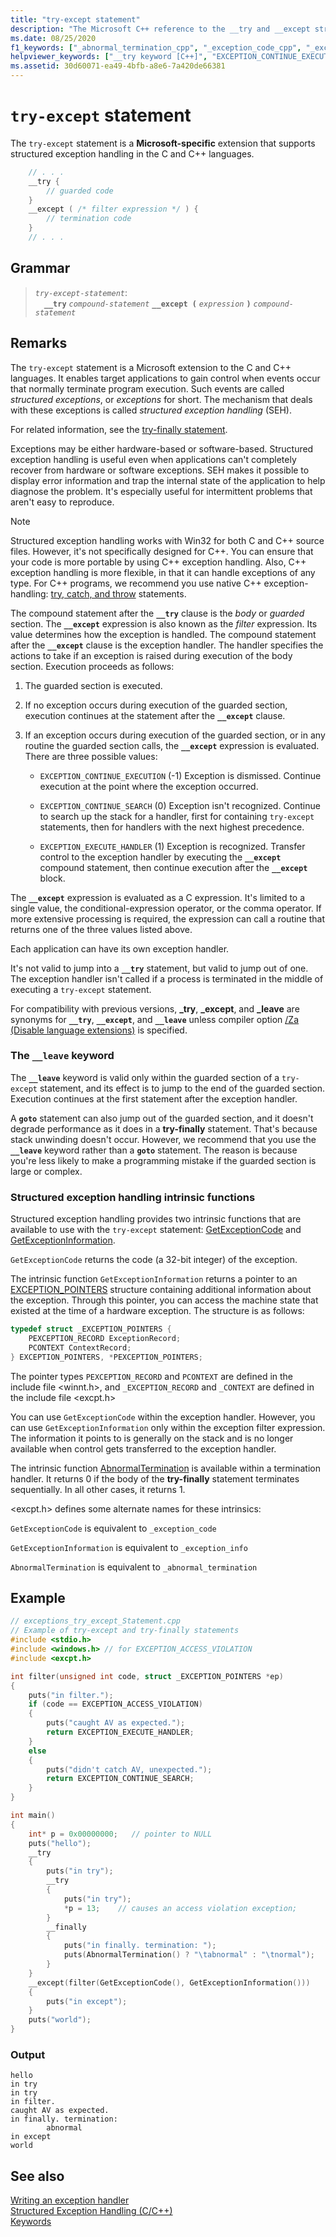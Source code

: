 ```yaml
---
title: "try-except statement"
description: "The Microsoft C++ reference to the __try and __except structured exception handling statements."
ms.date: 08/25/2020
f1_keywords: ["_abnormal_termination_cpp", "_exception_code_cpp", "_exception_info", "__except", "_except", "_exception_code", "__except_cpp", "_exception_info_cpp"]
helpviewer_keywords: ["__try keyword [C++]", "EXCEPTION_CONTINUE_EXECUTION macro", "EXCEPTION_CONTINUE_SEARCH macro", "EXCEPTION_EXECUTE_HANDLER macro", "GetExceptionCode function", "try-catch keyword [C++], try-except keyword [C++]", "_exception_code keyword [C++]", "try-except keyword [C++]", "_exception_info keyword [C++]", "_abnormal_termination keyword [C++]"]
ms.assetid: 30d60071-ea49-4bfb-a8e6-7a420de66381
---
```

# `try-except` statement

The `try-except` statement is a **Microsoft-specific** extension that supports structured exception handling in the C and C++ languages.

```cpp
    // . . .
    __try {
        // guarded code
    }
    __except ( /* filter expression */ ) {
        // termination code
    }
    // . . .
```

## Grammar

> *`try-except-statement`*:\
> &emsp;**`__try`** *`compound-statement`* **`__except (`**  *`expression`*  **`)`** *`compound-statement`*

## Remarks

The `try-except` statement is a Microsoft extension to the C and C++ languages. It enables target applications to gain control when events occur that normally terminate program execution. Such events are called *structured exceptions*, or *exceptions* for short. The mechanism that deals with these exceptions is called *structured exception handling* (SEH).

For related information, see the [try-finally statement](../cpp/try-finally-statement.md).

Exceptions may be either hardware-based or software-based. Structured exception handling is useful even when applications can't completely recover from hardware or software exceptions. SEH makes it possible to display error information and trap the internal state of the application to help diagnose the problem. It's especially useful for intermittent problems that aren't easy to reproduce.

> [!NOTE]
> Structured exception handling works with Win32 for both C and C++ source files. However, it's not specifically designed for C++. You can ensure that your code is more portable by using C++ exception handling. Also, C++ exception handling is more flexible, in that it can handle exceptions of any type. For C++ programs, we recommend you use native C++ exception-handling: [try, catch, and throw](../cpp/try-throw-and-catch-statements-cpp.md) statements.

The compound statement after the **`__try`** clause is the *body* or *guarded* section. The **`__except`** expression is also known as the *filter* expression. Its value determines how the exception is handled. The compound statement after the **`__except`** clause is the exception handler. The handler specifies the actions to take if an exception is raised during execution of the body section. Execution proceeds as follows:

1. The guarded section is executed.

1. If no exception occurs during execution of the guarded section, execution continues at the statement after the **`__except`** clause.

1. If an exception occurs during execution of the guarded section, or in any routine the guarded section calls, the **`__except`** expression is evaluated. There are three possible values:

   - `EXCEPTION_CONTINUE_EXECUTION` (-1) Exception is dismissed. Continue execution at the point where the exception occurred.

   - `EXCEPTION_CONTINUE_SEARCH` (0) Exception isn't recognized. Continue to search up the stack for a handler, first for containing `try-except` statements, then for handlers with the next highest precedence.

   - `EXCEPTION_EXECUTE_HANDLER` (1) Exception is recognized. Transfer control to the exception handler by executing the **`__except`** compound statement, then continue execution after the **`__except`** block.

The **`__except`** expression is evaluated as a C expression. It's limited to a single value, the conditional-expression operator, or the comma operator. If more extensive processing is required, the expression can call a routine that returns one of the three values listed above.

Each application can have its own exception handler.

It's not valid to jump into a **`__try`** statement, but valid to jump out of one. The exception handler isn't called if a process is terminated in the middle of executing a `try-except` statement.

For compatibility with previous versions, **_try**, **_except**, and **_leave** are synonyms for **`__try`**, **`__except`**, and **`__leave`** unless compiler option [/Za \(Disable language extensions)](../build/reference/za-ze-disable-language-extensions.md) is specified.

### <a name="__leave"></a> The `__leave` keyword

The **`__leave`** keyword is valid only within the guarded section of a `try-except` statement, and its effect is to jump to the end of the guarded section. Execution continues at the first statement after the exception handler.

A **`goto`** statement can also jump out of the guarded section, and it doesn't degrade performance as it does in a **try-finally** statement. That's because stack unwinding doesn't occur. However, we recommend that you use the **`__leave`** keyword rather than a **`goto`** statement. The reason is because you're less likely to make a programming mistake if the guarded section is large or complex.

### Structured exception handling intrinsic functions

Structured exception handling provides two intrinsic functions that are available to use with the `try-except` statement: [GetExceptionCode](/windows/win32/Debug/getexceptioncode) and [GetExceptionInformation](/windows/win32/Debug/getexceptioninformation).

`GetExceptionCode` returns the code (a 32-bit integer) of the exception.

The intrinsic function `GetExceptionInformation` returns a pointer to an [EXCEPTION_POINTERS](/windows/win32/api/winnt/ns-winnt-exception_pointers) structure containing additional information about the exception. Through this pointer, you can access the machine state that existed at the time of a hardware exception. The structure is as follows:

```cpp
typedef struct _EXCEPTION_POINTERS {
    PEXCEPTION_RECORD ExceptionRecord;
    PCONTEXT ContextRecord;
} EXCEPTION_POINTERS, *PEXCEPTION_POINTERS;
```

The pointer types `PEXCEPTION_RECORD` and `PCONTEXT` are defined in the include file \<winnt.h>, and `_EXCEPTION_RECORD` and `_CONTEXT` are defined in the include file \<excpt.h>

You can use `GetExceptionCode` within the exception handler. However, you can use `GetExceptionInformation` only within the exception filter expression. The information it points to is generally on the stack and is no longer available when control gets transferred to the exception handler.

The intrinsic function [AbnormalTermination](/windows/win32/Debug/abnormaltermination) is available within a termination handler. It returns 0 if the body of the **try-finally** statement terminates sequentially. In all other cases, it returns 1.

\<excpt.h> defines some alternate names for these intrinsics:

`GetExceptionCode` is equivalent to `_exception_code`

`GetExceptionInformation` is equivalent to `_exception_info`

`AbnormalTermination` is equivalent to `_abnormal_termination`

## Example

```cpp
// exceptions_try_except_Statement.cpp
// Example of try-except and try-finally statements
#include <stdio.h>
#include <windows.h> // for EXCEPTION_ACCESS_VIOLATION
#include <excpt.h>

int filter(unsigned int code, struct _EXCEPTION_POINTERS *ep)
{
    puts("in filter.");
    if (code == EXCEPTION_ACCESS_VIOLATION)
    {
        puts("caught AV as expected.");
        return EXCEPTION_EXECUTE_HANDLER;
    }
    else
    {
        puts("didn't catch AV, unexpected.");
        return EXCEPTION_CONTINUE_SEARCH;
    }
}

int main()
{
    int* p = 0x00000000;   // pointer to NULL
    puts("hello");
    __try
    {
        puts("in try");
        __try
        {
            puts("in try");
            *p = 13;    // causes an access violation exception;
        }
        __finally
        {
            puts("in finally. termination: ");
            puts(AbnormalTermination() ? "\tabnormal" : "\tnormal");
        }
    }
    __except(filter(GetExceptionCode(), GetExceptionInformation()))
    {
        puts("in except");
    }
    puts("world");
}
```

### Output

```Output
hello
in try
in try
in filter.
caught AV as expected.
in finally. termination:
        abnormal
in except
world
```

## See also

[Writing an exception handler](../cpp/writing-an-exception-handler.md)<br/>
[Structured Exception Handling (C/C++)](../cpp/structured-exception-handling-c-cpp.md)<br/>
[Keywords](../cpp/keywords-cpp.md)
